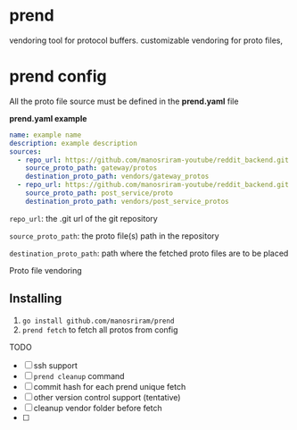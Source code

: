 # prend
vendoring tool for protocol buffers. customizable vendoring for proto files, 

# prend config
All the proto file source must be defined in the **prend.yaml** file

**prend.yaml example**
```yaml
name: example name
description: example description
sources:
  - repo_url: https://github.com/manosriram-youtube/reddit_backend.git
    source_proto_path: gateway/protos
    destination_proto_path: vendors/gateway_protos
  - repo_url: https://github.com/manosriram-youtube/reddit_backend.git
    source_proto_path: post_service/proto
    destination_proto_path: vendors/post_service_protos
```
`repo_url`: the .git url of the git repository

`source_proto_path`: the proto file(s) path in the repository

`destination_proto_path`: path where the fetched proto files are to be placed

Proto file vendoring

## Installing
1. `go install github.com/manosriram/prend`
2. `prend fetch` to fetch all protos from config


TODO
- [ ] ssh support
- [ ] `prend cleanup` command
- [ ] commit hash for each prend unique fetch
- [ ] other version control support (tentative)
- [ ] cleanup vendor folder before fetch
- [ ] 
